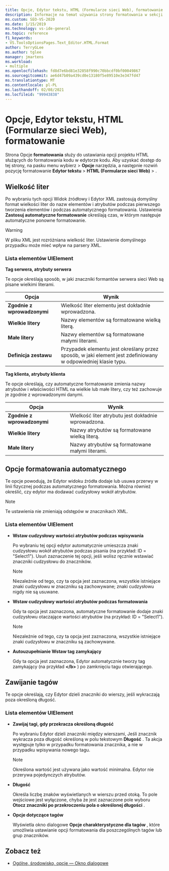 ```yaml
---
title: Opcje, Edytor tekstu, HTML (Formularze sieci Web), formatowanie
description: Informacje na temat używania strony formatowania w sekcji HTML do ustawiania opcji projektu HTML służących do formatowania kodu w edytorze kodu.
ms.custom: SEO-VS-2020
ms.date: 1/15/2019
ms.technology: vs-ide-general
ms.topic: reference
f1_keywords:
- VS.ToolsOptionsPages.Text_Editor.HTML.Format
author: TerryGLee
ms.author: tglee
manager: jmartens
ms.workload:
- multiple
ms.openlocfilehash: fd8d7e6bd81e32858f990c70bbcdf0bf00049867
ms.sourcegitcommit: ae6d47b09a439cd0e13180f5e89510e3e347fd47
ms.translationtype: MT
ms.contentlocale: pl-PL
ms.lasthandoff: 02/08/2021
ms.locfileid: "99943838"
---
```

# <a name="options-text-editor-html-web-forms-formatting"></a>Opcje, Edytor tekstu, HTML (Formularze sieci Web), formatowanie

Strona Opcje **formatowania** służy do ustawiania opcji projektu HTML służących do formatowania kodu w edytorze kodu. Aby uzyskać dostęp do tej strony, na pasku menu wybierz   >  **Opcje** narzędzia, a następnie rozwiń pozycję formatowanie **Edytor tekstu**  >  **HTML (Formularze sieci Web)**  >  .

## <a name="capitalization"></a>Wielkość liter

Po wybraniu tych opcji Widok źródłowy i Edytor XML zastosują domyślny format wielkości liter do nazw elementów i atrybutów podczas pierwszego tworzenia elementów i podczas automatycznego formatowania. Ustawienia **Zastosuj automatyczne formatowanie** określają czas, w którym następuje automatyczne ponowne formatowanie.

> [!WARNING]
> W pliku XML jest rozróżniana wielkość liter. Ustawienie domyślnego przypadku może mieć wpływ na parsery XML.

### <a name="uielement-list"></a>Lista elementów UIElement

**Tag serwera, atrybuty serwera**

Te opcje określają sposób, w jaki znaczniki formantów serwera sieci Web są pisane wielkimi literami.

|Opcja|Wynik|
|---------------------------------|------------------------------|
|**Zgodnie z wprowadzonymi**|Wielkość liter elementu jest dokładnie wprowadzona.|
|**Wielkie litery**|Nazwy elementów są formatowane wielką literą.|
|**Małe litery**|Nazwy elementów są formatowane małymi literami.|
|**Definicja zestawu**|Przypadek elementu jest określany przez sposób, w jaki element jest zdefiniowany w odpowiedniej klasie typu.|

**Tag klienta, atrybuty klienta**

Te opcje określają, czy automatyczne formatowanie zmienia nazwy atrybutów i właściwości HTML na wielkie lub małe litery, czy też zachowuje je zgodnie z wprowadzonymi danymi.

|Opcja|Wynik|
|---------------------------------|------------------------------|
|**Zgodnie z wprowadzonymi**|Wielkość liter atrybutu jest dokładnie wprowadzona.|
|**Wielkie litery**|Nazwy atrybutów są formatowane wielką literą.|
|**Małe litery**|Nazwy atrybutów są formatowane małymi literami.|

## <a name="automatic-formatting-options"></a>Opcje formatowania automatycznego

Te opcje powodują, że Edytor widoku źródła dodaje lub usuwa przerwy w linii fizycznej podczas automatycznego formatowania. Można również określić, czy edytor ma dodawać cudzysłowy wokół atrybutów.

> [!NOTE]
> Te ustawienia nie zmieniają odstępów w znacznikach XML.

### <a name="uielement-list"></a>Lista elementów UIElement

- **Wstaw cudzysłowy wartości atrybutów podczas wpisywania**

   Po wybraniu tej opcji edytor automatycznie umieszcza znaki cudzysłowu wokół atrybutów podczas pisania (na przykład: ID = "Select1"). Usuń zaznaczenie tej opcji, jeśli wolisz ręcznie wstawiać znaczniki cudzysłowu do znaczników.

   > [!NOTE]
   > Niezależnie od tego, czy ta opcja jest zaznaczona, wszystkie istniejące znaki cudzysłowu w znaczniku są zachowywane; znaki cudzysłowu nigdy nie są usuwane.

- **Wstaw cudzysłowy wartości atrybutów podczas formatowania**

   Gdy ta opcja jest zaznaczona, automatyczne formatowanie dodaje znaki cudzysłowu otaczające wartości atrybutów (na przykład: ID = "Select1").

   > [!NOTE]
   > Niezależnie od tego, czy ta opcja jest zaznaczona, wszystkie istniejące znaki cudzysłowu w znaczniku są zachowywane.

- **Autouzupełnianie Wstaw tag zamykający**

   Gdy ta opcja jest zaznaczona, Edytor automatycznie tworzy tag zamykający (na przykład **\</b>** ) po zamknięciu tagu otwierającego.

## <a name="tag-wrapping"></a>Zawijanie tagów

Te opcje określają, czy Edytor dzieli znaczniki do wierszy, jeśli wykraczają poza określoną długość.

### <a name="uielement-list"></a>Lista elementów UIElement

- **Zawijaj tagi, gdy przekracza określoną długość**

   Po wybraniu Edytor dzieli znaczniki między wierszami, Jeśli znacznik wykracza poza długość określoną w polu tekstowym **Długość** . Ta akcja występuje tylko w przypadku formatowania znacznika, a nie w przypadku wpisywania nowego tagu.

   > [!NOTE]
   > Określona wartość jest używana jako wartość minimalna. Edytor nie przerywa pojedynczych atrybutów.

- **Długość**

   Określa liczbę znaków wyświetlanych w wierszu przed otoką. To pole wejściowe jest wyłączone, chyba że jest zaznaczone pole wyboru **Otocz znaczniki po przekroczeniu pola o określonej długości** .

- **Opcje dotyczące tagów**

   Wyświetla okno dialogowe **Opcje charakterystyczne dla tagów** , które umożliwia ustawianie opcji formatowania dla poszczególnych tagów lub grup znaczników.

## <a name="see-also"></a>Zobacz też

- [Ogólne, środowisko, opcje — Okno dialogowe](../../ide/reference/general-environment-options-dialog-box.md)

